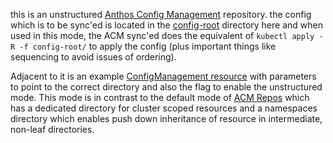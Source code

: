 

this is an unstructured [Anthos Config
Management](https://cloud.google.com/anthos/config-management/) repository. the
config which is to be sync'ed is located in the [config-root](config-root)
directory here and when used in this mode, the ACM sync'ed does the equivalent
of `kubectl apply -R -f config-root/` to apply the config (plus important things
like sequencing to avoid issues of ordering).


Adjacent to it is an example [ConfigManagement
resource](config-management.yaml) with parameters to point to the correct
directory and also the flag to enable the unstructured mode. This mode is in
contrast to the default mode of [ACM
Repos](https://cloud.google.com/anthos-config-management/docs/concepts/repo)
which has a dedicated directory for cluster scoped resources and a namespaces
directory which enables push down inheritance of resource in intermediate,
non-leaf directories.




